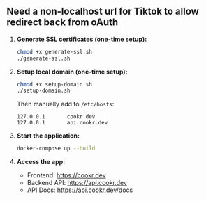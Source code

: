 ## Need a non-localhost url for Tiktok to allow redirect back from oAuth
1. **Generate SSL certificates (one-time setup):**
   ```bash
   chmod +x generate-ssl.sh
   ./generate-ssl.sh
   ```

2. **Setup local domain (one-time setup):**
   ```bash
   chmod +x setup-domain.sh
   ./setup-domain.sh
   ```
   
   Then manually add to `/etc/hosts`:
   ```
   127.0.0.1       cookr.dev
   127.0.0.1       api.cookr.dev
   ```

3. **Start the application:**
   ```bash
   docker-compose up --build
   ```

4. **Access the app:**
   - Frontend: https://cookr.dev
   - Backend API: https://api.cookr.dev
   - API Docs: https://api.cookr.dev/docs